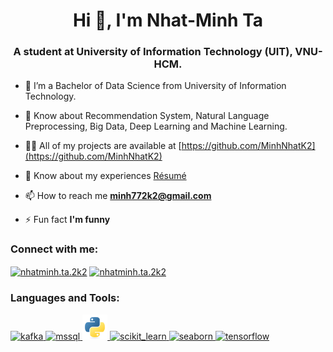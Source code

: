 <h1 align="center">Hi 👋, I'm Nhat-Minh Ta</h1>
<h3 align="center">A student at University of Information Technology (UIT), VNU-HCM.</h3>

- 🏫 I’m a Bachelor of Data Science from University of Information Technology.

- 📖 Know about Recommendation System, Natural Language Preprocessing, Big Data, Deep Learning and Machine Learning.

- 👨‍💻 All of my projects are available at [https://github.com/MinhNhatK2](https://github.com/MinhNhatK2)

- 📄 Know about my experiences [Résumé](https://drive.google.com/file/d/1sqqgAG1_VcLYst_fKA2t70caf8zPkwZW/view?usp=sharing)
 

- 📫 How to reach me **minh772k2@gmail.com**

- ⚡ Fun fact **I'm funny**

<h3 align="left">Connect with me:</h3>
<p align="left">
<a href="https://fb.com/nhatminh.ta.2k2" target="blank"><img align="center" src="https://raw.githubusercontent.com/rahuldkjain/github-profile-readme-generator/master/src/images/icons/Social/facebook.svg" alt="nhatminh.ta.2k2" height="30" width="40" /></a>
<a href="https://www.linkedin.com/in/nhatminhtak2/" target="blank"><img align="center" src="https://cdn4.iconfinder.com/data/icons/iconsimple-logotypes/512/linkedin-512.png" alt="nhatminh.ta.2k2" height="30" width="40" /></a>
</p>

<h3 align="left">Languages and Tools:</h3>
<p align="left"> <a href="https://kafka.apache.org/" target="_blank" rel="noreferrer"> <img src="https://www.vectorlogo.zone/logos/apache_kafka/apache_kafka-icon.svg" alt="kafka" width="40" height="40"/> </a> <a href="https://www.microsoft.com/en-us/sql-server" target="_blank" rel="noreferrer"> <img src="https://www.svgrepo.com/show/303229/microsoft-sql-server-logo.svg" alt="mssql" width="40" height="40"/> </a> <a href="https://www.python.org" target="_blank" rel="noreferrer"> <img src="https://raw.githubusercontent.com/devicons/devicon/master/icons/python/python-original.svg" alt="python" width="40" height="40"/> </a> <a href="https://scikit-learn.org/" target="_blank" rel="noreferrer"> <img src="https://upload.wikimedia.org/wikipedia/commons/0/05/Scikit_learn_logo_small.svg" alt="scikit_learn" width="40" height="40"/> </a> <a href="https://seaborn.pydata.org/" target="_blank" rel="noreferrer"> <img src="https://seaborn.pydata.org/_images/logo-mark-lightbg.svg" alt="seaborn" width="40" height="40"/> </a> <a href="https://www.tensorflow.org" target="_blank" rel="noreferrer"> <img src="https://www.vectorlogo.zone/logos/tensorflow/tensorflow-icon.svg" alt="tensorflow" width="40" height="40"/> </a> </p>
